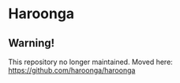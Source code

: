Haroonga
===

## Warning!

This repository no longer maintained.
Moved here: https://github.com/haroonga/haroonga
